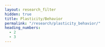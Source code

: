 ```yaml
---
layout: research_filter
hidden: true
title: Plasticity/Behavior
permalink: "/research/plasticity_behavior/"
heading_numbers:
  - 2
  - 3
---
```

